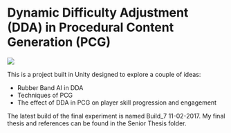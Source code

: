# Dynamic Difficulty Adjustment (DDA) in Procedural Content Generation (PCG)

<img src="/Senior\ Thesis/Figures/ADAPTSCRNSHOT.png"/>

This is a project built in Unity designed to explore a couple of ideas:
- Rubber Band AI in DDA
- Techniques of PCG
- The effect of DDA in PCG on player skill progression and engagement


The latest build of the final experiment is named Build_7 11-02-2017.
My final thesis and references can be found in the Senior Thesis folder.
